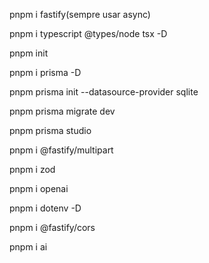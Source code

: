 pnpm i fastify(sempre usar async)

pnpm i typescript @types/node tsx -D

pnpm init

pnpm i prisma -D

pnpm prisma init --datasource-provider sqlite

pnpm prisma migrate dev

pnpm prisma studio

pnpm i @fastify/multipart

pnpm i zod

pnpm i openai

pnpm i dotenv -D

pnpm i @fastify/cors

pnpm i ai